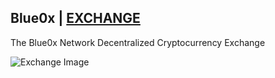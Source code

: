 ## Blue0x | [EXCHANGE](https://exchange.blue0x.com)
The Blue0x Network Decentralized Cryptocurrency Exchange

![Exchange Image](https://i.imgur.com/AdycaS4.png)
